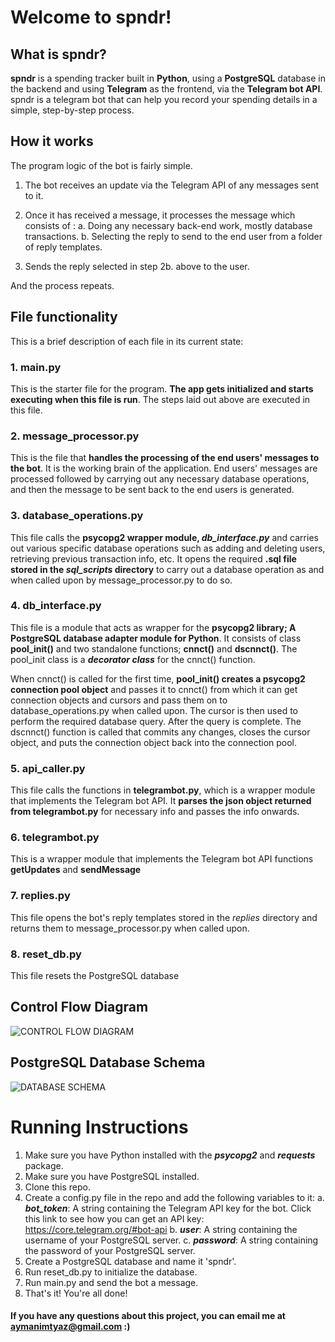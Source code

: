 # Welcome to spndr!

## What is spndr?

**spndr** is a spending tracker built in **Python**, using a **PostgreSQL** database in the backend and using **Telegram** as the frontend, via the **Telegram bot API**. spndr is a telegram bot that can help you record your spending details in a simple, step-by-step process.

## How it works

The program logic of the bot is fairly simple. 
1. The bot receives an update via the Telegram API of any messages sent to it. 

2. Once it has received a message, it processes the message which consists of :
    a. Doing any necessary back-end work, mostly database transactions.
    b. Selecting the reply to send to the end user from a folder of reply templates.

3. Sends the reply selected in step 2b. above to the user.

And the process repeats.
 
## File functionality
This is a brief description of each file in its current state:

### 1. main.py
This is the starter file for the program. **The app gets initialized and starts executing when this file is run**. The steps laid out above are executed in this file.

### 2. message_processor.py
This is the file that **handles the processing of the end users' messages to the bot**. It is the working brain of the application.
End users' messages are processed followed by carrying out any necessary database operations, and then the message to be sent back to the end users is generated.

### 3. database_operations.py
This file calls the **psycopg2 wrapper module, _db_interface.py_** and carries out various specific database operations such as adding and deleting users, retrieving previous transaction info, etc. 
It opens the required **.sql file stored in the _sql_scripts_ directory** to carry out a database operation as and when called upon by message_processor.py to do so.

### 4. db_interface.py
This file is a module that acts as wrapper for the **psycopg2 library; A PostgreSQL database adapter module for Python**. It consists of class **pool_init()** and two standalone functions; **cnnct()** and **dscnnct()**. 
The  pool_init class is a **_decorator class_** for the cnnct() function. 

When cnnct() is called for the first time, **pool_init() creates a psycopg2 connection pool object** and passes it to cnnct() from which it can get connection objects and cursors and pass them on to  database_operations.py when called upon. The cursor is then used to perform the required database query. After the query is complete. The dscnnct() function is called that commits any changes, closes the cursor object, and puts the connection object back into the connection pool.

### 5. api_caller.py
This file calls the functions in **telegrambot.py**, which is a wrapper module that implements the Telegram bot API. It **parses the json object returned from telegrambot.py** for necessary info and passes the info onwards.

### 6. telegrambot.py
This is a wrapper module that implements the Telegram bot API functions **getUpdates** and **sendMessage**

### 7. replies.py
This file opens the bot's reply templates stored in the _replies_ directory and returns them to message_processor.py when called upon.

### 8. reset_db.py
This file resets the PostgreSQL database 


## Control Flow Diagram
![CONTROL FLOW DIAGRAM](https://i.ibb.co/RhkfhhX/DATA-FLOW-DIAGRAM-1.png)
## PostgreSQL Database Schema
![DATABASE SCHEMA](https://i.ibb.co/dr5389N/DATABASE-SCHEMA.png)

# Running Instructions
1. Make sure you have Python installed with the **_psycopg2_** and **_requests_** package.
2. Make sure you have PostgreSQL installed.
3. Clone this repo.  
4. Create a config.py file in the repo and add the following variables to it:
    a. __*bot_token*__: A string containing the Telegram API key for the bot. Click this link to see how you can get an API key: https://core.telegram.org/#bot-api
    b. __*user*__: A string containing the username of your PostgreSQL server.
    c. __*password*__: A string containing the password of your PostgreSQL server.
5. Create a PostgreSQL database and name it 'spndr'.
6. Run reset_db.py to initialize the database.
7. Run main.py and send the bot a message. 
8. That's it! You're all done!


#### If you have any questions about this project, you can email me at aymanimtyaz@gmail.com :)